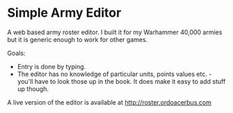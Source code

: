 # Simple Army Editor

A web based army roster editor. I built it for my Warhammer 40,000 armies but it is generic enough to work for other games.

Goals:

* Entry is done by typing.
* The editor has no knowledge of particular units, points values etc. - you'll have to look those up in the book. It does make it easy to add stuff up though.

A live version of the editor is available at http://roster.ordoacerbus.com
